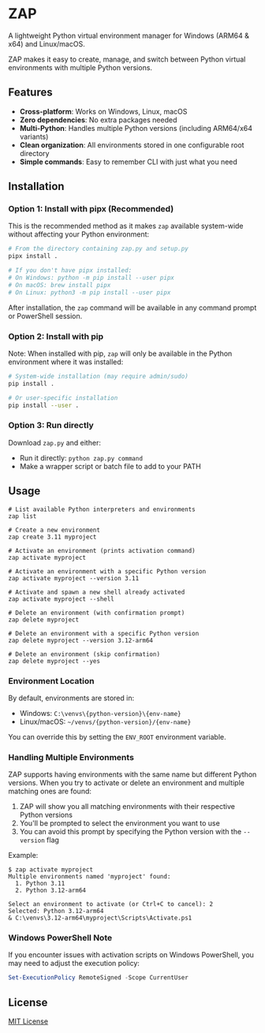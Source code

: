 # ZAP

A lightweight Python virtual environment manager for Windows (ARM64 & x64) and Linux/macOS.

ZAP makes it easy to create, manage, and switch between Python virtual environments with multiple Python versions.

## Features

* **Cross-platform**: Works on Windows, Linux, macOS
* **Zero dependencies**: No extra packages needed
* **Multi-Python**: Handles multiple Python versions (including ARM64/x64 variants)
* **Clean organization**: All environments stored in one configurable root directory
* **Simple commands**: Easy to remember CLI with just what you need

## Installation

### Option 1: Install with pipx (Recommended)

This is the recommended method as it makes `zap` available system-wide without affecting your Python environment:

```bash
# From the directory containing zap.py and setup.py
pipx install .

# If you don't have pipx installed:
# On Windows: python -m pip install --user pipx
# On macOS: brew install pipx
# On Linux: python3 -m pip install --user pipx
```

After installation, the `zap` command will be available in any command prompt or PowerShell session.

### Option 2: Install with pip

Note: When installed with pip, `zap` will only be available in the Python environment where it was installed:

```bash
# System-wide installation (may require admin/sudo)
pip install .

# Or user-specific installation
pip install --user .
```

### Option 3: Run directly

Download `zap.py` and either:
- Run it directly: `python zap.py command`
- Make a wrapper script or batch file to add to your PATH

## Usage

```
# List available Python interpreters and environments
zap list

# Create a new environment
zap create 3.11 myproject

# Activate an environment (prints activation command)
zap activate myproject

# Activate an environment with a specific Python version
zap activate myproject --version 3.11

# Activate and spawn a new shell already activated
zap activate myproject --shell

# Delete an environment (with confirmation prompt)
zap delete myproject

# Delete an environment with a specific Python version
zap delete myproject --version 3.12-arm64

# Delete an environment (skip confirmation)
zap delete myproject --yes
```

### Environment Location

By default, environments are stored in:
- Windows: `C:\venvs\{python-version}\{env-name}`
- Linux/macOS: `~/venvs/{python-version}/{env-name}`

You can override this by setting the `ENV_ROOT` environment variable.

### Handling Multiple Environments

ZAP supports having environments with the same name but different Python versions.
When you try to activate or delete an environment and multiple matching ones are found:

1. ZAP will show you all matching environments with their respective Python versions
2. You'll be prompted to select the environment you want to use
3. You can avoid this prompt by specifying the Python version with the `--version` flag

Example:
```
$ zap activate myproject
Multiple environments named 'myproject' found:
  1. Python 3.11
  2. Python 3.12-arm64

Select an environment to activate (or Ctrl+C to cancel): 2
Selected: Python 3.12-arm64
& C:\venvs\3.12-arm64\myproject\Scripts\Activate.ps1
```

### Windows PowerShell Note

If you encounter issues with activation scripts on Windows PowerShell, you may need to adjust the execution policy:

```powershell
Set-ExecutionPolicy RemoteSigned -Scope CurrentUser
```

## License

[MIT License](LICENSE)

